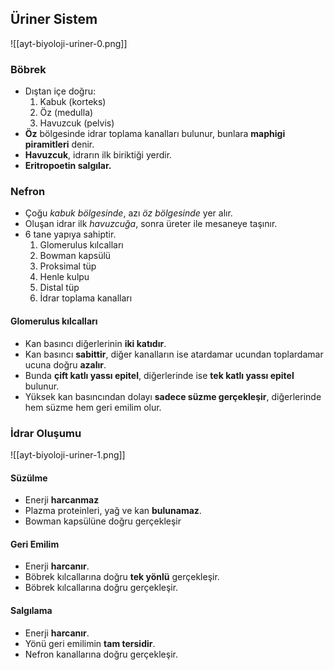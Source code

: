 ## Üriner Sistem
![[ayt-biyoloji-uriner-0.png]]

### Böbrek
- Dıştan içe doğru:
	1. Kabuk (korteks)
	2. Öz (medulla)
	3. Havuzcuk (pelvis)
- **Öz** bölgesinde idrar toplama kanalları bulunur, bunlara **maphigi piramitleri** denir.
- **Havuzcuk**, idrarın ilk biriktiği yerdir.
- **Eritropoetin salgılar.**

### Nefron
- Çoğu *kabuk bölgesinde*, azı *öz bölgesinde* yer alır.
- Oluşan idrar ilk *havuzcuğa*, sonra üreter ile mesaneye taşınır.
- 6 tane yapıya sahiptir.
	1. Glomerulus kılcalları
	2. Bowman kapsülü
	3. Proksimal tüp
	4. Henle kulpu
	5. Distal tüp
	6. İdrar toplama kanalları

#### Glomerulus kılcalları
- Kan basıncı diğerlerinin **iki katıdır**.
- Kan basıncı **sabittir**, diğer kanalların ise atardamar ucundan toplardamar ucuna doğru **azalır**.
- Bunda **çift katlı yassı epitel**, diğerlerinde ise **tek katlı yassı epitel** bulunur.
- Yüksek kan basıncından dolayı **sadece süzme gerçekleşir**, diğerlerinde hem süzme hem geri emilim olur.

### İdrar Oluşumu
![[ayt-biyoloji-uriner-1.png]]
#### Süzülme
- Enerji **harcanmaz**
- Plazma proteinleri, yağ ve kan **bulunamaz**.
- Bowman kapsülüne doğru gerçekleşir

#### Geri Emilim
- Enerji **harcanır**.
- Böbrek kılcallarına doğru **tek yönlü** gerçekleşir.
- Böbrek kılcallarına doğru gerçekleşir.


#### Salgılama
- Enerji **harcanır**.
- Yönü geri emilimin **tam tersidir**.
- Nefron kanallarına doğru gerçekleşir.

